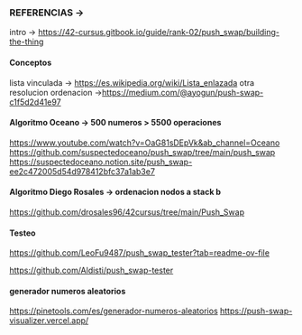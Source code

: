 ### REFERENCIAS ->
intro -> https://42-cursus.gitbook.io/guide/rank-02/push_swap/building-the-thing

#### Conceptos
lista vinculada -> https://es.wikipedia.org/wiki/Lista_enlazada
otra resolucion ordenacion ->https://medium.com/@ayogun/push-swap-c1f5d2d41e97

#### Algoritmo Oceano -> 500 numeros > 5500 operaciones
https://www.youtube.com/watch?v=OaG81sDEpVk&ab_channel=Oceano
https://github.com/suspectedoceano/push_swap/tree/main/push_swap
https://suspectedoceano.notion.site/push_swap-ee2c472005d54d978412bfc37a1ab3e7

#### Algoritmo Diego Rosales -> ordenacion nodos a stack b
https://github.com/drosales96/42cursus/tree/main/Push_Swap

#### Testeo
https://github.com/LeoFu9487/push_swap_tester?tab=readme-ov-file

https://github.com/Aldisti/push_swap-tester

#### generador numeros aleatorios 
https://pinetools.com/es/generador-numeros-aleatorios
https://push-swap-visualizer.vercel.app/
